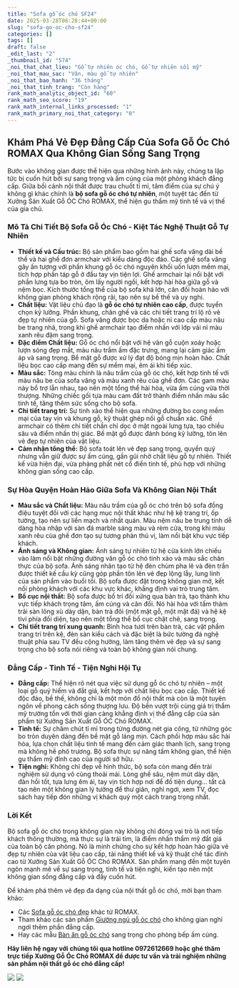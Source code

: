 ```yaml
---
title: "Sofa gỗ óc chó SF24"
date: 2025-03-28T06:28:44+00:00
slug: "sofa-go-oc-cho-sf24"
categories: []
tags: []
draft: false
_edit_last: "2"
_thumbnail_id: "574"
_noi_that_chat_lieu: "Gỗ tự nhiên óc chó, Gỗ tự nhiên sồi mỹ"
_noi_that_mau_sac: "Vân, màu gỗ tự nhiên"
_noi_that_bao_hanh: "36 tháng"
_noi_that_tinh_trang: "Còn hàng"
rank_math_analytic_object_id: "60"
rank_math_seo_score: "19"
rank_math_internal_links_processed: "1"
rank_math_primary_noi_that_category: "0"
---
```

## Khám Phá Vẻ Đẹp Đẳng Cấp Của Sofa Gỗ Óc Chó ROMAX Qua Không Gian Sống Sang Trọng

Bước vào không gian được thể hiện qua những hình ảnh này, chúng ta lập tức bị cuốn hút bởi sự sang trọng và ấm cúng của một phòng khách đẳng cấp. Giữa bối cảnh nội thất được trau chuốt tỉ mỉ, tâm điểm của sự chú ý không gì khác chính là **bộ sofa gỗ óc chó tự nhiên**, một tuyệt tác đến từ Xưởng Sản Xuất Gỗ ÓC Chó ROMAX, thể hiện gu thẩm mỹ tinh tế và vị thế của gia chủ.

### Mô Tả Chi Tiết Bộ Sofa Gỗ Óc Chó - Kiệt Tác Nghệ Thuật Gỗ Tự Nhiên

* **Thiết kế và Cấu trúc:** Bộ sản phẩm bao gồm hai ghế sofa văng dài bề thế và hai ghế đơn armchair với kiểu dáng độc đáo. Các ghế sofa văng gây ấn tượng với phần khung gỗ óc chó nguyên khối uốn lượn mềm mại, tích hợp phần táp gỗ ở đầu tay vịn tiện lợi. Ghế armchair lại nổi bật với phần lưng tựa bo tròn, ôm lấy người ngồi, kết hợp hài hòa giữa gỗ và nệm bọc. Kích thước tổng thể của bộ sofa khá lớn, cân đối hoàn hảo với không gian phòng khách rộng rãi, tạo nên sự bề thế và uy nghi.
* **Chất liệu:** Vật liệu chủ đạo là **gỗ óc chó tự nhiên cao cấp**, được tuyển chọn kỹ lưỡng. Phần khung, chân ghế và các chi tiết trang trí lộ rõ vẻ đẹp tự nhiên của gỗ. Sofa văng được bọc da hoặc nỉ cao cấp màu nâu be trang nhã, trong khi ghế armchair tạo điểm nhấn với lớp vải nỉ màu xanh rêu đậm sang trọng.
* **Đặc điểm Chất liệu:** Gỗ óc chó nổi bật với hệ vân gỗ cuộn xoáy hoặc lượn sóng đẹp mắt, màu nâu trầm ấm đặc trưng, mang lại cảm giác ấm áp và sang trọng. Bề mặt gỗ được xử lý đạt độ bóng mịn hoàn hảo. Chất liệu bọc cao cấp mang đến sự mềm mại, êm ái khi tiếp xúc.
* **Màu sắc:** Tông màu chính là nâu trầm của gỗ óc chó, kết hợp tinh tế với màu nâu be của sofa văng và màu xanh rêu của ghế đơn. Các gam màu này bổ trợ lẫn nhau, tạo nên một tổng thể hài hòa, vừa ấm cúng vừa thời thượng. Những chiếc gối tựa màu cam đất trở thành điểm nhấn màu sắc tinh tế, tăng thêm sức sống cho bộ sofa.
* **Chi tiết trang trí:** Sự tinh xảo thể hiện qua những đường bo cong mềm mại của tay vịn và khung gỗ, kỹ thuật ghép nối gỗ chuẩn xác. Ghế armchair có thêm chi tiết chần chỉ dọc ở mặt ngoài lưng tựa, tạo chiều sâu và điểm nhấn thị giác. Bề mặt gỗ được đánh bóng kỹ lưỡng, tôn lên vẻ đẹp tự nhiên của vật liệu.
* **Cảm nhận tổng thể:** Bộ sofa toát lên vẻ đẹp sang trọng, quyền quý nhưng vẫn giữ được sự ấm cúng, gần gũi nhờ chất liệu gỗ tự nhiên. Thiết kế vừa hiện đại, vừa phảng phất nét cổ điển tinh tế, phù hợp với những không gian sống cao cấp.

### Sự Hòa Quyện Hoàn Hảo Giữa Sofa Và Không Gian Nội Thất

* **Màu sắc và Chất liệu:** Màu nâu trầm của gỗ óc chó trên bộ sofa đồng điệu tuyệt đối với các hạng mục nội thất khác như hệ kệ trang trí, ốp tường, tạo nên sự liền mạch và nhất quán. Màu nệm nâu be trung tính dễ dàng hòa nhập với sàn đá marble sáng màu và rèm cửa, trong khi màu xanh rêu của ghế đơn tạo sự tương phản thú vị, làm nổi bật khu vực tiếp khách.
* **Ánh sáng và Không gian:** Ánh sáng tự nhiên từ hệ cửa kính lớn chiếu vào làm nổi bật những đường vân gỗ óc chó tinh xảo và màu sắc chân thực của bộ sofa. Ánh sáng nhân tạo từ hệ đèn chùm pha lê và đèn trần được thiết kế cầu kỳ cũng góp phần tôn lên vẻ đẹp lộng lẫy, lung linh của sản phẩm vào buổi tối. Bộ sofa được đặt trong không gian mở, kết nối phòng khách với các khu vực khác, khẳng định vai trò trung tâm.
* **Bố cục nội thất:** Bộ sofa được bố trí đối xứng qua bàn trà, tạo thành khu vực tiếp khách trọng tâm, ấm cúng và cân đối. Nó hài hòa với tấm thảm trải sàn lông xù dày dặn, bàn trà đôi (một mặt gỗ, một mặt đá) và hệ kệ tivi phía đối diện, tạo nên một tổng thể bố cục chặt chẽ, sang trọng.
* **Chi tiết trang trí xung quanh:** Bình hoa tươi trên bàn trà, các vật phẩm trang trí trên kệ, đèn sàn kiểu cách và đặc biệt là bức tường đá nghệ thuật phía sau TV đều cộng hưởng, làm tăng thêm vẻ đẹp và sự sang trọng cho bộ sofa nói riêng và toàn bộ không gian nói chung.

### Đẳng Cấp - Tinh Tế - Tiện Nghi Hội Tụ

* **Đẳng cấp:** Thể hiện rõ nét qua việc sử dụng gỗ óc chó tự nhiên – một loại gỗ quý hiếm và đắt giá, kết hợp với chất liệu bọc cao cấp. Thiết kế độc đáo, bề thế, không chỉ là một món đồ nội thất mà còn là một tuyên ngôn về phong cách sống thượng lưu. Độ bền vượt trội cùng giá trị thẩm mỹ trường tồn với thời gian càng khẳng định vị thế đẳng cấp của sản phẩm từ Xưởng Sản Xuất Gỗ ÓC Chó ROMAX.
* **Tinh tế:** Sự chăm chút tỉ mỉ trong từng đường nét gia công, từ những góc bo tròn duyên dáng đến bề mặt gỗ láng mịn. Cách phối hợp màu sắc hài hòa, lựa chọn chất liệu tinh tế mang đến cảm giác thanh lịch, sang trọng mà không hề phô trương. Bộ sofa thực sự nâng tầm không gian, thể hiện gu thẩm mỹ đỉnh cao của người sở hữu.
* **Tiện nghi:** Không chỉ đẹp về hình thức, bộ sofa còn mang đến trải nghiệm sử dụng vô cùng thoải mái. Lòng ghế sâu, nệm mút dày dặn, đàn hồi tốt, tựa lưng êm ái, tay vịn tích hợp nơi để đồ tiện dụng... tất cả tạo nên một không gian lý tưởng để thư giãn, nghỉ ngơi, xem TV, đọc sách hay tiếp đón những vị khách quý một cách trang trọng nhất.

### Lời Kết

Bộ sofa gỗ óc chó trong không gian này không chỉ đóng vai trò là nơi tiếp khách thông thường, mà thực sự là trái tim, là điểm nhấn thẩm mỹ đắt giá của toàn bộ căn phòng. Nó là minh chứng cho sự kết hợp hoàn hảo giữa vẻ đẹp tự nhiên của vật liệu cao cấp, tài năng thiết kế và kỹ thuật chế tác đỉnh cao từ Xưởng Sản Xuất Gỗ ÓC Chó ROMAX. Sản phẩm mang đến một tuyên ngôn mạnh mẽ về sự sang trọng, tinh tế và tiện nghi, kiến tạo nên một không gian sống đẳng cấp và đầy cuốn hút.

Để khám phá thêm vẻ đẹp đa dạng của nội thất gỗ óc chó, mời bạn tham khảo:

* Các [Sofa gỗ óc chó đẹp](https://romax.vn/danh-muc/phong-khach/sofa-go-oc-cho/) khác từ ROMAX.
* Tham khảo các sản phẩm [Giường ngủ gỗ óc chó](https://romax.vn/danh-muc/phong-ngu/giuong-go-oc-cho/) cho không gian nghỉ ngơi thêm phần đẳng cấp.
* Hay các mẫu [Bàn ăn gỗ óc chó](https://romax.vn/danh-muc/phong-bep/ban-an-go-oc-cho/) sang trọng cho phòng bếp ấm cúng.

**Hãy liên hệ ngay với chúng tôi qua hotline 0972612669 hoặc ghé thăm trực tiếp Xưởng Gỗ Óc Chó ROMAX để được tư vấn và trải nghiệm những sản phẩm nội thất gỗ óc chó đẳng cấp!**

![](https://romax.vn/wp-content/uploads/2025/03/sofa-go-oc-cho-sf24-1-1280x720.webp)
![](https://romax.vn/wp-content/uploads/2025/03/sofa-go-oc-cho-sf24-2-1280x975.webp)